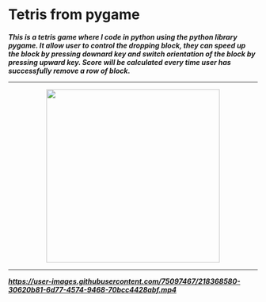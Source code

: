 # Tetris from pygame

<h5>This is a tetris game where I code in python using the python library pygame. It allow user to control the dropping block, they can speed up the block by pressing downard key and switch orientation of the block by pressing upward key. Score will be calculated every time user has successfully remove a row of block. <h5\>
  
<hr>
  

<p align="center"> <img src="https://github.com/Wayne-dot/Tetris/blob/main/image.png" width="350" height="350"> </p>

<hr>

https://user-images.githubusercontent.com/75097467/218368580-30620b81-6d77-4574-9468-70bcc4428abf.mp4

